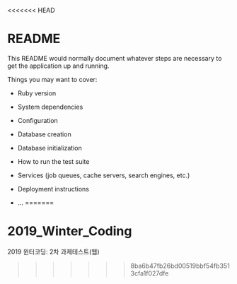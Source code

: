 <<<<<<< HEAD
# README

This README would normally document whatever steps are necessary to get the
application up and running.

Things you may want to cover:

* Ruby version

* System dependencies

* Configuration

* Database creation

* Database initialization

* How to run the test suite

* Services (job queues, cache servers, search engines, etc.)

* Deployment instructions

* ...
=======
# 2019_Winter_Coding
2019 윈터코딩: 2차 과제테스트(웹)
>>>>>>> 8ba6b47fb26bd00519bbf54fb3513cfa1f027dfe

